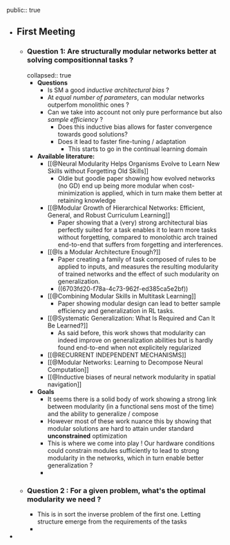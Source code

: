 public:: true

- ## First Meeting
	- ### Question 1: Are structurally modular networks better at solving compositionnal tasks ?
	  collapsed:: true
		- **Questions**
			- Is SM a good *inductive architectural bias* ?
			- At *equal number of parameters*, can modular networks outperfom monolithic ones ?
			- Can we take into account not only pure performance but also *sample efficiency* ?
				- Does this inductive bias allows for faster convergence towards good solutions?
				- Does it lead to faster fine-tuning / adaptation
					- This starts to go in the continual learning domain
		- **Available literature:**
			- [[@Neural Modularity Helps Organisms Evolve to Learn New Skills without Forgetting Old Skills]]
				- Oldie but goodie paper showing how evolved networks (no GD) end up being more modular when cost-minimization is applied, which in turn make them better at retaining knowledge
			- [[@Modular Growth of Hierarchical Networks: Efficient, General, and Robust Curriculum Learning]]
				- Paper showing that a (very) strong architectural bias perfectly suited for a task enables it to learn more tasks without forgetting, compared to monolothic arch trained end-to-end that suffers from forgetting and interferences.
			- [[@Is a Modular Architecture Enough?]]
				- Paper creating a family of task composed of rules to be applied to inputs, and measures the resulting modularity of trained networks and the effect of such modularity on generalization.
				- ((6703fd20-f78a-4c73-962f-ed385ca5e2bf))
			- [[@Combining Modular Skills in Multitask Learning]]
				- Paper showing modular design can lead to better sample efficiency and generalization in RL tasks.
			- [[@Systematic Generalization: What Is Required and Can It Be Learned?]]
				- As said before, this work shows that modularity can indeed improve on generalization abilities but is hardly found end-to-end when not explicitely regularized
			- [[@RECURRENT INDEPENDENT MECHANISMS]]
			- [[@Modular Networks: Learning to Decompose Neural Computation]]
			- [[@Inductive biases of neural network modularity in spatial navigation]]
		- **Goals**
			- It seems there is a solid body of work showing a strong link between modularity (in a functional sens most of the time) and the ability to generalize / compose
			- However most of these work nuance this by showing that modular solutions are hard to attain under standard **unconstrained** optimization
			- This is where we come into play ! Our hardware conditions could constrain modules sufficiently to lead to strong modularity in the networks, which in turn enable better generalization ?
			-
	- ### Question 2 : For a given problem, what's the optimal modularity we need ?
		- This is in sort the inverse problem of the first one. Letting structure emerge from the requirements of the tasks
		-
-